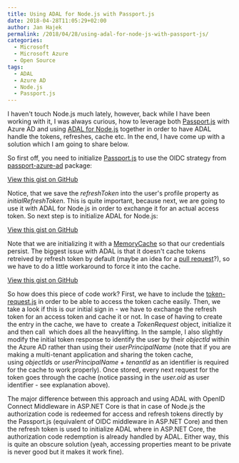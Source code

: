 ```yaml
---
title: Using ADAL for Node.js with Passport.js
date: 2018-04-28T11:05:29+02:00
author: Jan Hajek
permalink: /2018/04/28/using-adal-for-node-js-with-passport-js/
categories:
  - Microsoft
  - Microsoft Azure
  - Open Source
tags:
  - ADAL
  - Azure AD
  - Node.js
  - Passport.js
---
```


<p>I haven't touch Node.js much lately, however, back while I have been working with it, I was always curious, how to leverage both <a href="http://www.passportjs.org/">Passport.js</a> with Azure AD and using <a href="https://www.npmjs.com/package/adal-node">ADAL for Node.js</a> together in order to have ADAL handle the tokens, refreshes, cache etc. In the end, I have come up with a solution which I am going to share below.</p>

<!--more-->

<p>So first off, you need to initialize <a href="http://www.passportjs.org/">Passport.js</a> to use the OIDC strategy from <a href="https://github.com/AzureAD/passport-azure-ad">passport-azure-ad</a> package:</p>
<div class="wp-block-coblocks-gist"><script src="https://gist.github.com/hajekj/17ab3a7a18b1ad545ff000252dc35451.js?file=601-1.js"></script><noscript><a href="https://gist.github.com/hajekj/17ab3a7a18b1ad545ff000252dc35451#file-601-1-js">View this gist on GitHub</a></noscript></div>

<p>Notice, that we save the&nbsp;<em>refreshToken</em> into the user's profile property as <em>initialRefreshToken</em>. This is quite important, because next, we are going to use it with ADAL for Node.js in order to exchange it for an actual access token. So next step is to initialize ADAL for Node.js:</p>
<div class="wp-block-coblocks-gist"><script src="https://gist.github.com/hajekj/17ab3a7a18b1ad545ff000252dc35451.js?file=601-2.js"></script><noscript><a href="https://gist.github.com/hajekj/17ab3a7a18b1ad545ff000252dc35451#file-601-2-js">View this gist on GitHub</a></noscript></div>

<p>Note that we are initializing it with a <a href="https://github.com/AzureAD/azure-activedirectory-library-for-nodejs/blob/master/lib/memory-cache.js">MemoryCache</a>&nbsp;so that our credentials persist. The biggest issue with ADAL is that it doesn't cache tokens retreived by refresh token by default (maybe an idea for a <a href="https://github.com/AzureAD/azure-activedirectory-library-for-nodejs/issues/200">pull request</a>?), so we have to do a little workaround to force it into the cache.</p>
<div class="wp-block-coblocks-gist"><script src="https://gist.github.com/hajekj/17ab3a7a18b1ad545ff000252dc35451.js?file=601-3.js"></script><noscript><a href="https://gist.github.com/hajekj/17ab3a7a18b1ad545ff000252dc35451#file-601-3-js">View this gist on GitHub</a></noscript></div>

<p>So how does this piece of code work? First, we have to include the <a href="https://github.com/AzureAD/azure-activedirectory-library-for-nodejs/blob/9aa56725c95981f5d8c461db5b81c7cc62884988/lib/token-request.js">token-request.js</a>&nbsp;in order to be able to access the token cache easily. Then, we take a look if this is our initial sign in - we have to exchange the refresh token for an access token and cache it or not. In case of having to create the entry in the cache, we have to&nbsp; create a <em>TokenRequest</em> object, initialize it and then call&nbsp; which does all the heavylifting. In the sample, I also slightly modify the initial token response to identify the user by their&nbsp;<em>objectId</em> within the Azure AD rather than using their&nbsp;<em>userPrincipalName</em> (note that if you are making a multi-tenant application and sharing the token cache, using&nbsp;<em>objectId</em>s or&nbsp;<em>userPrincipalName + tenantId</em> as an identifier is required for the cache to work properly). Once stored, every next request for the token goes through the cache (notice passing in the&nbsp;<em>user.oid</em> as user identifier - see explanation above).</p>

<p>The major difference between this approach and using ADAL with OpenID Connect Middleware in ASP.NET Core is that in case of Node.js the authorization code is redeemed for access and refresh tokens directly by the Passport.js (equivalent of OIDC middleware in ASP.NET Core) and then the refresh token is used to initialize ADAL where in ASP.NET Core, the authorization code redemption is already handled by ADAL. Either way, this is quite an obscure solution (yeah, accessing properties meant to be private is never good but it makes it work fine).</p>
